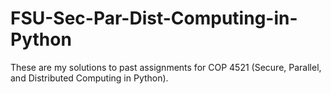 # FSU-Sec-Par-Dist-Computing-in-Python
These are my solutions to past assignments for COP 4521 (Secure, Parallel, and Distributed Computing in Python).
